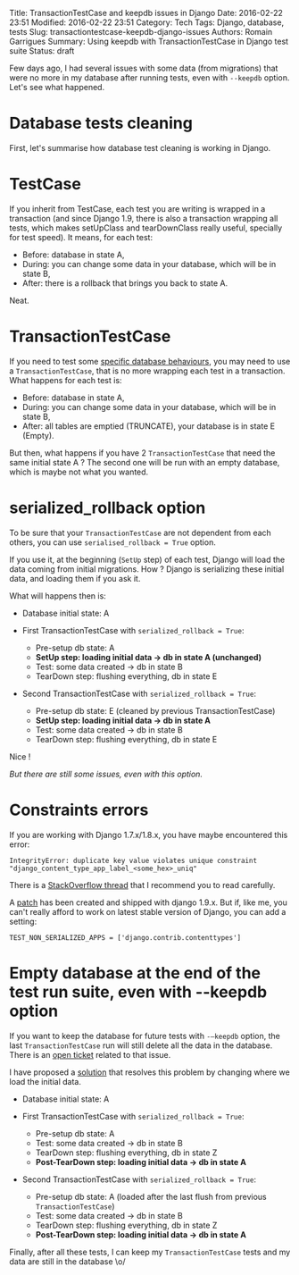 Title: TransactionTestCase and keepdb issues in Django
Date: 2016-02-22 23:51
Modified: 2016-02-22 23:51
Category: Tech
Tags: Django, database, tests
Slug: transactiontestcase-keepdb-django-issues
Authors: Romain Garrigues
Summary: Using keepdb with TransactionTestCase in Django test suite
Status: draft

Few days ago, I had several issues with some data (from migrations) that were no more in my database after running tests,
even with `--keepdb` option.
Let's see what happened.

Database tests cleaning
=======================

First, let's summarise how database test cleaning is working in Django.

TestCase
========
If you inherit from TestCase, each test you are writing is wrapped in a transaction (and since Django 1.9, there is also
a transaction wrapping all tests, which makes setUpClass and tearDownClass really useful, specially for test speed).
It means, for each test:

- Before: database in state A,
- During: you can change some data in your database, which will be in state B,
- After: there is a rollback that brings you back to state A.

Neat.

TransactionTestCase
===================
If you need to test some [specific database behaviours](https://docs.djangoproject.com/en/1.9/topics/testing/tools/#django.test.TransactionTestCase),
you may need to use a `TransactionTestCase`, that is no more wrapping each test in a transaction.
What happens for each test is:

- Before: database in state A,
- During: you can change some data in your database, which will be in state B,
- After: all tables are emptied (TRUNCATE), your database is in state E (Empty).

But then, what happens if you have 2 `TransactionTestCase` that need the same initial state A ?
The second one will be run with an empty database, which is maybe not what you wanted.

serialized_rollback option
==========================
To be sure that your `TransactionTestCase` are not dependent from each others, you can use `serialised_rollback = True` option.

If you use it, at the beginning (`SetUp` step) of each test, Django will load the data coming from initial migrations.
How ? Django is serializing these initial data, and loading them if you ask it.

What will happens then is:

- Database initial state: A

- First TransactionTestCase with `serialized_rollback = True`:

    - Pre-setup db state: A
    - **SetUp step: loading initial data -> db in state A (unchanged)**
    - Test: some data created -> db in state B
    - TearDown step: flushing everything, db in state E

- Second TransactionTestCase with `serialized_rollback = True`:

    - Pre-setup db state: E (cleaned by previous TransactionTestCase)
    - **SetUp step: loading initial data -> db in state A**
    - Test: some data created -> db in state B
    - TearDown step: flushing everything, db in state E

Nice !

*But there are still some issues, even with this option.*

Constraints errors
==================
If you are working with Django 1.7.x/1.8.x, you have maybe encountered this error:

    IntegrityError: duplicate key value violates unique constraint "django_content_type_app_label_<some_hex>_uniq"

There is a [StackOverflow thread](http://stackoverflow.com/questions/29226869/django-transactiontestcase-with-rollback-emulation/35359897) that I recommend you to read carefully.

A [patch](https://github.com/django/django/commit/d3fdaf907db6a5be4d0391532d7e65688c19e851) has been created and shipped with django 1.9.x.
But if, like me, you can't really afford to work on latest stable version of Django, you can add a setting:

    TEST_NON_SERIALIZED_APPS = ['django.contrib.contenttypes']

Empty database at the end of the test run suite, even with --keepdb option
==========================================================================
If you want to keep the database for future tests with `-—keepdb` option, the last `TransactionTestCase` run will still delete all the data in the database.
There is an [open ticket](https://code.djangoproject.com/ticket/25251) related to that issue.

I have proposed a [solution](https://github.com/django/django/pull/6137) that resolves this problem by changing where we load the initial data.

- Database initial state: A

- First TransactionTestCase with `serialized_rollback = True`:

    - Pre-setup db state: A
    - Test: some data created -> db in state B
    - TearDown step: flushing everything, db in state Z
    - **Post-TearDown step: loading initial data -> db in state A**

- Second TransactionTestCase with `serialized_rollback = True`:

    - Pre-setup db state: A (loaded after the last flush from previous `TransactionTestCase`)
    - Test: some data created -> db in state B
    - TearDown step: flushing everything, db in state Z
    - **Post-TearDown step: loading initial data -> db in state A**

Finally, after all these tests, I can keep my `TransactionTestCase` tests and my data are still in the database \o/
